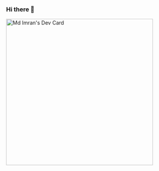 ### Hi there 👋

<!--
**narmidm/narmidm** is a ✨ _special_ ✨ repository because its `README.md` (this file) appears on your GitHub profile.

Here are some ideas to get you started:

- 🔭 I’m currently working on ...
- 🌱 I’m currently learning ...
- 👯 I’m looking to collaborate on ...
- 🤔 I’m looking for help with ...
- 💬 Ask me about ...
- 📫 How to reach me: ...
- 😄 Pronouns: ...
- ⚡ Fun fact: ...
-->

<a href="https://app.daily.dev/narmidm"><img src="https://api.daily.dev/devcards/fbfb2ac0654c415185b0e85c6f77cd23.png?r=c5b" width="400" alt="Md Imran's Dev Card"/></a>
